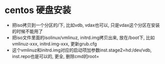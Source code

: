 # centos 硬盘安装

- 把iso拷贝到一个分区的/下, 比如vdb, vdax也可以, 只是vdax这个分区在安装的时候不能用了
- 把iso文件里面的isolinux/vmlinuz, initrd.img拷贝出来, 放在/boot下, 比如vmlinuz-xxx, initrd.img-xxx, 更新grub.cfg
- 这个vmlinuz和initrd.img对应的启动项加参数inst.stage2=hd:/dev/vdb, inst.repo也是可以的, 更全, 删除cmd的root=


